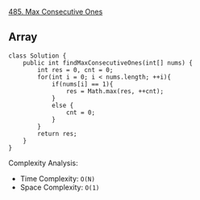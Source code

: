[485. Max Consecutive Ones](https://leetcode.com/problems/max-consecutive-ones/)

## Array

```
class Solution {
    public int findMaxConsecutiveOnes(int[] nums) {
        int res = 0, cnt = 0;
        for(int i = 0; i < nums.length; ++i){
            if(nums[i] == 1){
                res = Math.max(res, ++cnt);
            }
            else {
                cnt = 0;
            }
        }
        return res;
    }
}
```

Complexity Analysis:
- Time Complexity: `O(N)`
- Space Complexity: `O(1)`
